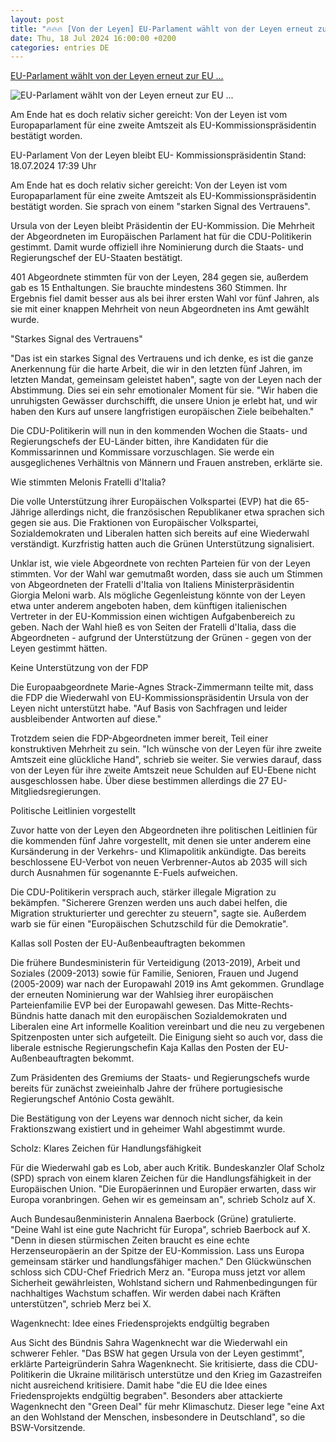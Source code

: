 ```yaml
---
layout: post
title: "🔥🔥🔥 [Von der Leyen] EU-Parlament wählt von der Leyen erneut zur EU ..."
date: Thu, 18 Jul 2024 16:00:00 +0200
categories: entries DE
---
```

[EU-Parlament wählt von der Leyen erneut zur EU ...](https://www.tagesschau.de/ausland/europa/von-der-leyen-eu-kommissionspraesidentin-100.html)

![EU-Parlament wählt von der Leyen erneut zur EU ...](https://images.tagesschau.de/image/081bba69-b7f3-4aa0-8e0d-f80f663b4a0a/AAABkMXSPcM/AAABjwnlFvA/16x9-1280/von-der-leyen-572.jpg)

Am Ende hat es doch relativ sicher gereicht: Von der Leyen ist vom Europaparlament für eine zweite Amtszeit als EU-Kommissionspräsidentin bestätigt worden.

EU-Parlament Von der Leyen bleibt EU- Kommissionspräsidentin Stand: 18.07.2024 17:39 Uhr

Am Ende hat es doch relativ sicher gereicht: Von der Leyen ist vom Europaparlament für eine zweite Amtszeit als EU-Kommissionspräsidentin bestätigt worden. Sie sprach von einem "starken Signal des Vertrauens".

Ursula von der Leyen bleibt Präsidentin der EU-Kommission. Die Mehrheit der Abgeordneten im Europäischen Parlament hat für die CDU-Politikerin gestimmt. Damit wurde offiziell ihre Nominierung durch die Staats- und Regierungschef der EU-Staaten bestätigt.

401 Abgeordnete stimmten für von der Leyen, 284 gegen sie, außerdem gab es 15 Enthaltungen. Sie brauchte mindestens 360 Stimmen. Ihr Ergebnis fiel damit besser aus als bei ihrer ersten Wahl vor fünf Jahren, als sie mit einer knappen Mehrheit von neun Abgeordneten ins Amt gewählt wurde.

"Starkes Signal des Vertrauens"

"Das ist ein starkes Signal des Vertrauens und ich denke, es ist die ganze Anerkennung für die harte Arbeit, die wir in den letzten fünf Jahren, im letzten Mandat, gemeinsam geleistet haben", sagte von der Leyen nach der Abstimmung. Dies sei ein sehr emotionaler Moment für sie. "Wir haben die unruhigsten Gewässer durchschifft, die unsere Union je erlebt hat, und wir haben den Kurs auf unsere langfristigen europäischen Ziele beibehalten."

Die CDU-Politikerin will nun in den kommenden Wochen die Staats- und Regierungschefs der EU-Länder bitten, ihre Kandidaten für die Kommissarinnen und Kommissare vorzuschlagen. Sie werde ein ausgeglichenes Verhältnis von Männern und Frauen anstreben, erklärte sie.

Wie stimmten Melonis Fratelli d'Italia?

Die volle Unterstützung ihrer Europäischen Volkspartei (EVP) hat die 65-Jährige allerdings nicht, die französischen Republikaner etwa sprachen sich gegen sie aus. Die Fraktionen von Europäischer Volkspartei, Sozialdemokraten und Liberalen hatten sich bereits auf eine Wiederwahl verständigt. Kurzfristig hatten auch die Grünen Unterstützung signalisiert.

Unklar ist, wie viele Abgeordnete von rechten Parteien für von der Leyen stimmten. Vor der Wahl war gemutmaßt worden, dass sie auch um Stimmen von Abgeordneten der Fratelli d'Italia von Italiens Ministerpräsidentin Giorgia Meloni warb. Als mögliche Gegenleistung könnte von der Leyen etwa unter anderem angeboten haben, dem künftigen italienischen Vertreter in der EU-Kommission einen wichtigen Aufgabenbereich zu geben. Nach der Wahl hieß es von Seiten der Fratelli d'Italia, dass die Abgeordneten - aufgrund der Unterstützung der Grünen - gegen von der Leyen gestimmt hätten.

Keine Unterstützung von der FDP

Die Europaabgeordnete Marie-Agnes Strack-Zimmermann teilte mit, dass die FDP die Wiederwahl von EU-Kommissionspräsidentin Ursula von der Leyen nicht unterstützt habe. "Auf Basis von Sachfragen und leider ausbleibender Antworten auf diese."

Trotzdem seien die FDP-Abgeordneten immer bereit, Teil einer konstruktiven Mehrheit zu sein. "Ich wünsche von der Leyen für ihre zweite Amtszeit eine glückliche Hand", schrieb sie weiter. Sie verwies darauf, dass von der Leyen für ihre zweite Amtszeit neue Schulden auf EU-Ebene nicht ausgeschlossen habe. Über diese bestimmen allerdings die 27 EU-Mitgliedsregierungen.

Politische Leitlinien vorgestellt

Zuvor hatte von der Leyen den Abgeordneten ihre politischen Leitlinien für die kommenden fünf Jahre vorgestellt, mit denen sie unter anderem eine Kursänderung in der Verkehrs- und Klimapolitik ankündigte. Das bereits beschlossene EU-Verbot von neuen Verbrenner-Autos ab 2035 will sich durch Ausnahmen für sogenannte E-Fuels aufweichen.

Die CDU-Politikerin versprach auch, stärker illegale Migration zu bekämpfen. "Sicherere Grenzen werden uns auch dabei helfen, die Migration strukturierter und gerechter zu steuern", sagte sie. Außerdem warb sie für einen "Europäischen Schutzschild für die Demokratie".

Kallas soll Posten der EU-Außenbeauftragten bekommen

Die frühere Bundesministerin für Verteidigung (2013-2019), Arbeit und Soziales (2009-2013) sowie für Familie, Senioren, Frauen und Jugend (2005-2009) war nach der Europawahl 2019 ins Amt gekommen. Grundlage der erneuten Nominierung war der Wahlsieg ihrer europäischen Parteienfamilie EVP bei der Europawahl gewesen. Das Mitte-Rechts-Bündnis hatte danach mit den europäischen Sozialdemokraten und Liberalen eine Art informelle Koalition vereinbart und die neu zu vergebenen Spitzenposten unter sich aufgeteilt. Die Einigung sieht so auch vor, dass die liberale estnische Regierungschefin Kaja Kallas den Posten der EU-Außenbeauftragten bekommt.

Zum Präsidenten des Gremiums der Staats- und Regierungschefs wurde bereits für zunächst zweieinhalb Jahre der frühere portugiesische Regierungschef António Costa gewählt.

Die Bestätigung von der Leyens war dennoch nicht sicher, da kein Fraktionszwang existiert und in geheimer Wahl abgestimmt wurde.

Scholz: Klares Zeichen für Handlungsfähigkeit

Für die Wiederwahl gab es Lob, aber auch Kritik. Bundeskanzler Olaf Scholz (SPD) sprach von einem klaren Zeichen für die Handlungsfähigkeit in der Europäischen Union. "Die Europäerinnen und Europäer erwarten, dass wir Europa voranbringen. Gehen wir es gemeinsam an", schrieb Scholz auf X.

Auch Bundesaußenministerin Annalena Baerbock (Grüne) gratulierte. "Deine Wahl ist eine gute Nachricht für Europa", schrieb Baerbock auf X. "Denn in diesen stürmischen Zeiten braucht es eine echte Herzenseuropäerin an der Spitze der EU-Kommission. Lass uns Europa gemeinsam stärker und handlungsfähiger machen." Den Glückwünschen schloss sich CDU-Chef Friedrich Merz an. "Europa muss jetzt vor allem Sicherheit gewährleisten, Wohlstand sichern und Rahmenbedingungen für nachhaltiges Wachstum schaffen. Wir werden dabei nach Kräften unterstützen", schrieb Merz bei X.

Wagenknecht: Idee eines Friedensprojekts endgültig begraben

Aus Sicht des Bündnis Sahra Wagenknecht war die Wiederwahl ein schwerer Fehler. "Das BSW hat gegen Ursula von der Leyen gestimmt", erklärte Parteigründerin Sahra Wagenknecht. Sie kritisierte, dass die CDU-Politikerin die Ukraine militärisch unterstütze und den Krieg im Gazastreifen nicht ausreichend kritisiere. Damit habe "die EU die Idee eines Friedensprojekts endgültig begraben". Besonders aber attackierte Wagenknecht den "Green Deal" für mehr Klimaschutz. Dieser lege "eine Axt an den Wohlstand der Menschen, insbesondere in Deutschland", so die BSW-Vorsitzende.

